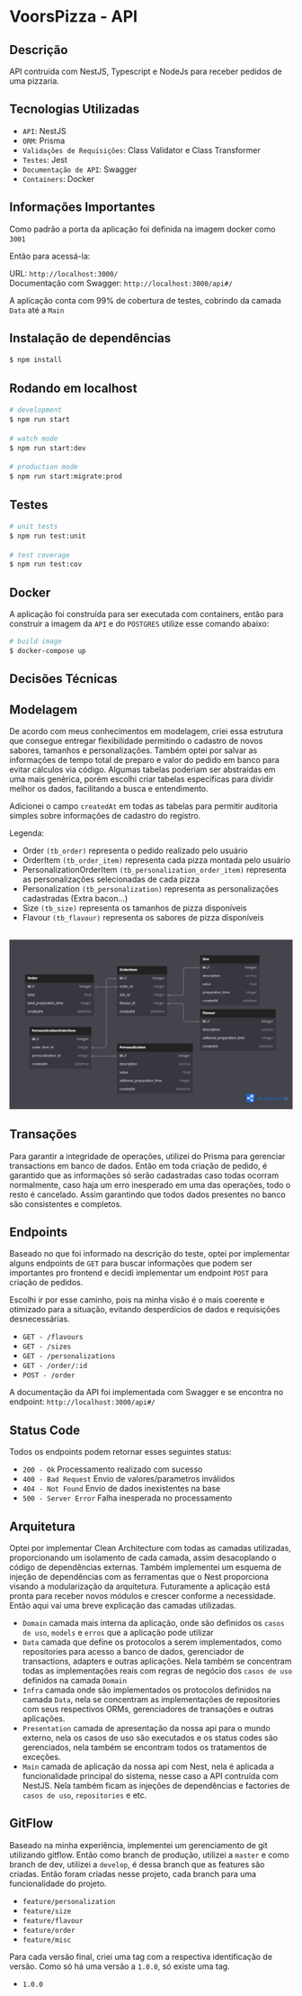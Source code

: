 # VoorsPizza - API

## Descrição

API contruída com NestJS, Typescript e NodeJs para receber pedidos de uma pizzaria.

## Tecnologias Utilizadas

- `API`: NestJS
- `ORM`: Prisma
- `Validações de Requisições`: Class Validator e Class Transformer
- `Testes`: Jest
- `Documentação de API`: Swagger
- `Containers`: Docker

## Informações Importantes

Como padrão a porta da aplicação foi definida na imagem docker como `3001`

Então para acessá-la:

URL: `http://localhost:3000/` \
Documentação com Swagger: `http://localhost:3000/api#/`

A aplicação conta com 99% de cobertura de testes, cobrindo da camada `Data` até a `Main`

## Instalação de dependências

```bash
$ npm install
```

## Rodando em localhost

```bash
# development
$ npm run start

# watch mode
$ npm run start:dev

# production mode
$ npm run start:migrate:prod
```

## Testes

```bash
# unit tests
$ npm run test:unit

# test coverage
$ npm run test:cov
```

## Docker

A aplicação foi construída para ser executada com containers, então para construir a imagem da `API` e do `POSTGRES` utilize esse comando abaixo:

```bash
# build image
$ docker-compose up
```

## Decisões Técnicas

## Modelagem

De acordo com meus conhecimentos em modelagem, criei essa estrutura que consegue entregar flexibilidade permitindo o cadastro de novos sabores, tamanhos e personalizações. Também optei por salvar as informações de tempo total de preparo e valor do pedido em banco para evitar cálculos via código. Algumas tabelas poderiam ser abstraídas em uma mais genèrica, porém escolhi criar tabelas específicas para dividir melhor os dados, facilitando a busca e entendimento.

Adicionei o campo `createdAt` em todas as tabelas para permitir auditoria simples sobre informações de cadastro do registro.

Legenda:

- Order `(tb_order)`
  representa o pedido realizado pelo usuário
- OrderItem `(tb_order_item)`
  representa cada pizza montada pelo usuário
- PersonalizationOrderItem `(tb_personalization_order_item)`
  representa as personalizações selecionadas de cada pizza
- Personalization `(tb_personalization)`
  representa as personalizações cadastradas (Extra bacon...)
- Size `(tb_size)`
  representa os tamanhos de pizza disponíveis
- Flavour `(tb_flavour)`
  representa os sabores de pizza disponíveis

&nbsp;&nbsp;![Database Diagram](./db-diagram.png)

## Transações

Para garantir a integridade de operações, utilizei do Prisma para gerenciar transactions em banco de dados. Então em toda criação de pedido, é garantido que as informações só serão cadastradas caso todas ocorram normalmente, caso haja um erro inesperado em uma das operações, todo o resto é cancelado. Assim garantindo que todos dados presentes no banco são consistentes e completos.

## Endpoints

Baseado no que foi informado na descrição do teste, optei por implementar alguns endpoints de `GET` para buscar informações que podem ser importantes pro frontend e decidi implementar um endpoint `POST` para criação de pedidos.

Escolhi ir por esse caminho, pois na minha visão é o mais coerente e otimizado para a situação, evitando desperdícios de dados e requisições desnecessárias.

- `GET - /flavours`
- `GET - /sizes`
- `GET - /personalizations`
- `GET - /order/:id`
- `POST - /order`

A documentação da API foi implementada com Swagger e se encontra no endpoint: `http://localhost:3000/api#/`

## Status Code

Todos os endpoints podem retornar esses seguintes status:

- `200 - Ok`
  Processamento realizado com sucesso
- `400 - Bad Request`
  Envio de valores/parametros inválidos
- `404 - Not Found`
  Envio de dados inexistentes na base
- `500 - Server Error`
  Falha inesperada no processamento

## Arquitetura

Optei por implementar Clean Architecture com todas as camadas utilizadas, proporcionando um isolamento de cada camada, assim desacoplando o código de dependências externas. Também implementei um esquema de injeção de dependências com as ferramentas que o Nest proporciona visando a modularização da arquitetura. Futuramente a aplicação está pronta para receber novos módulos e crescer conforme a necessidade. Então aqui vai uma breve explicação das camadas utilizadas.

- `Domain`
  camada mais interna da aplicação, onde são definidos os `casos de uso`, `models` e `erros` que a aplicação pode utilizar
- `Data`
  camada que define os protocolos a serem implementados, como repositories para acesso a banco de dados, gerenciador de transactions, adapters e outras aplicações. Nela também se concentram todas as implementações reais com regras de negócio dos `casos de uso` definidos na camada `Domain`
- `Infra`
  camada onde são implementados os protocolos definidos na camada `Data`, nela se concentram as implementações de repositories com seus respectivos ORMs, gerenciadores de transações e outras aplicações.
- `Presentation`
  camada de apresentação da nossa api para o mundo externo, nela os casos de uso são executados e os status codes são gerenciados, nela também se encontram todos os tratamentos de exceções.
- `Main`
  camada de aplicação da nossa api com Nest, nela é aplicada a funcionalidade principal do sistema, nesse caso a API contruída com NestJS. Nela também ficam as injeções de dependências e factories de `casos de uso`, `repositories` e etc.

## GitFlow

Baseado na minha experiência, implementei um gerenciamento de git utilizando gitflow. Então como branch de produção, utilizei a `master` e como branch de dev, utilizei a `develop`, é dessa branch que as features são criadas. Então foram criadas nesse projeto, cada branch para uma funcionalidade do projeto.

- `feature/personalization`
- `feature/size`
- `feature/flavour`
- `feature/order`
- `feature/misc`

Para cada versão final, criei uma tag com a respectiva identificação de versão. Como só há uma versão a `1.0.0`, só existe uma tag.

- `1.0.0`
